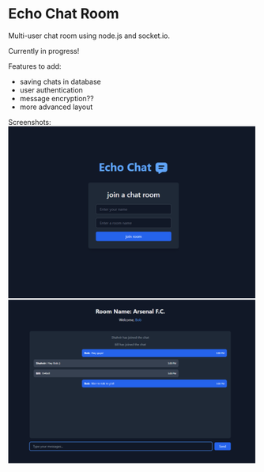 # Echo Chat Room

Multi-user chat room using node.js and socket.io. 

Currently in progress!

Features to add:
- saving chats in database
- user authentication
- message encryption??
- more advanced layout

Screenshots:
<img src="screenshots/Screenshot 2024-09-16 150157.png" alt="image1" width="500"/>
<img src="screenshots/Screenshot 2024-09-16 150052.png" alt="image1" width="500"/> 